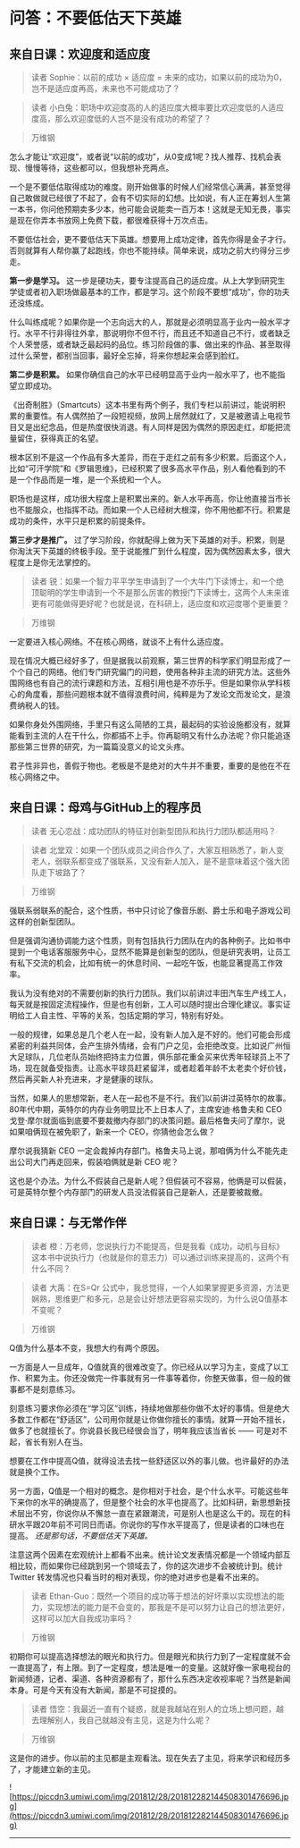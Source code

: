 # 问答：不要低估天下英雄

## 来自日课：欢迎度和适应度

> 读者 Sophie：以前的成功 × 适应度 = 未来的成功，如果以前的成功为0，岂不是适应度再高，未来也不可能成功了？

> 读者 小白兔：职场中欢迎度高的人的适应度大概率要比欢迎度低的人适应度高，那么欢迎度低的人岂不是没有成功的希望了？

> 万维钢

怎么才能让“欢迎度”，或者说“以前的成功”，从0变成1呢？找人推荐、找机会表现、慢慢等待，这些都可以，但我想补充两点。

一个是不要低估取得成功的难度。刚开始做事的时候人们经常信心满满，甚至觉得自己敢做就已经很了不起了，会有不切实际的幻想。比如说，有人正在筹划人生第一本书，你问他预期卖多少本，他可能会说能卖一百万本！这就是无知无畏，事实是现在你弄本书放网上免费下载，都很难获得十万次点击。

不要低估社会，更不要低估天下英雄。想要用上成功定律，首先你得是金子才行。否则就算有人帮你赢了起跑线，你也不能持续。简单来说，成功之前大约得分三步走。

 **第一步是学习。** 这一步是硬功夫，要专注提高自己的适应度。从上大学到研究生学徒或者初入职场做最基本的工作，都是学习。这个阶段不要想“成功”，你的功夫还没练成。

什么叫练成呢？如果你是一个志向远大的人，那就是必须明显高于业内一般水平才行。水平不行非得往外拿，那说明你不但不行，而且还不知道自己不行，或者缺乏个人荣誉感，或者缺乏最起码的品位。练习阶段做的事、做出来的作品、甚至取得过什么荣誉，都别当回事，最好全忘掉，将来你想起来会感到脸红。

 **第二步是积累。** 如果你确信自己的水平已经明显高于业内一般水平了，也不能指望立即成功。

《出奇制胜》（Smartcuts）这本书里有两个例子，我们专栏以前讲过，能说明积累的重要性。有人偶然拍了一段短视频，放网上居然就红了，又是被邀请上电视节目又是出纪念品，但是热度很快消退。有人同样是因为偶然的原因走红，却能把流量留住，获得真正的名望。

根本区别不是这一个作品有多大差异，而在于走红之前有多少积累。后面这个人，比如“可汗学院”和《罗辑思维》，已经积累了很多高水平作品，别人看他看到的不是一个作品而是一堆，是一个系统和一个人。

职场也是这样，成功很大程度上是积累出来的。新人水平再高，你让他直接当市长也不能服众，也指挥不动。而如果一个人已经树大根深，你不用他都不行。积累是成功的条件，水平只是积累的前提条件。

 **第三步才是推广。** 过了学习阶段，你就配得上做为天下英雄的对手。积累，则是你淘汰天下英雄的终极手段。至于说能推广到什么程度，因为偶然因素太多，很大程度上是你无法掌控的。

> 读者 锐：如果一个智力平平学生申请到了一个大牛门下读博士，和一个绝顶聪明的学生申请到一个不是那么厉害的教授门下读博士，这两个人未来谁更有可能做得更好呢？也就是说，在科研上，适应度和欢迎度哪个更重要？

> 万维钢

一定要进入核心网络。不在核心网络，就谈不上有什么适应度。

现在情况大概已经好多了，但是据我以前观察，第三世界的科学家们明显形成了一个个自己的网络。他们专门研究偏门的问题，使用各种非主流的研究方法。这些外围网络也有自己的流行课题和方法，互相引用也是不亦乐乎。但是如果你从学科核心的角度看，那些问题根本就不值得浪费时间，纯粹是为了发论文而发论文，是浪费纳税人的钱。

如果你身处外围网络，手里只有这么简陋的工具，最起码的实验设施都没有，就算能看到主流的人在干什么，你都插不上手。你再聪明又有什么办法呢？你只能追逐那些第三世界的研究，为一篇篇没意义的论文头疼。

君子性非异也，善假于物也。老板是不是绝对的大牛并不重要，重要的是他在不在核心网络之中。

## 来自日课：母鸡与GitHub上的程序员

> 读者 无心恋战：成功团队的特征对创新型团队和执行力团队都适用吗？

> 读者 北堂双：如果一个团队成员之间合作久了，大家互相熟悉了，新人变老人，弱联系都变成了强联系，又没有新人加入，是不是意味着这个强大团队走下坡路了？

> 万维钢

强联系弱联系的配合，这个性质，书中只讨论了像音乐剧、爵士乐和电子游戏公司这样的创新型团队。

但是强调沟通协调能力这个性质，则有包括执行力团队在内的各种例子。比如书中提到一个电话客服服务中心，显然不能算是创新型的团队，但是研究表明，让员工有私下交流的机会，比如有统一的休息时间、一起吃午饭，也能显著提高工作效率。

我认为没有绝对的不需要创新的执行力团队。我们以前讲过丰田汽车生产线工人，每天就是按固定流程操作，但是也有创新，工人可以随时提出合理化建议。事实证明给工人自主性、平等的关系，包括定期的学习，特别有好处。

一般的规律，如果总是几个老人在一起，没有新人加入是不好的。他们可能会形成紧密的利益共同体，会产生排外情绪，会有门户之见，会拒绝改变。比如说广州恒大足球队，几位老队员始终把持主力位置，俱乐部花重金买来优秀年轻球员上不了场，现在就备受指责。让高水平球员赶紧留洋，或者趁着年龄不太老卖个好价钱，然后再买新人补充进来，才是健康的球队。

当然，如果人的思想常新，老人在一起也不是不行。我们以前讲过英特尔的故事。80年代中期，英特尔的内存业务明显比不上日本人了，主席安迪·格鲁夫和 CEO 戈登·摩尔就面临到底要不要裁撤内存部门的决策问题。最后格鲁夫问了摩尔，说如果咱俩现在被免职了，新来一个 CEO，你猜他会怎么做？

摩尔说我猜新 CEO 一定会裁掉内存部门。格鲁夫马上说，那咱俩为什么不能先走出公司大门再走回来，假装咱俩就是新 CEO 呢？

这也是个办法。为什么不假装自己是新人呢？但假装可不容易，他俩是可以假装，可是英特尔整个内存部门的研发人员没法假装自己是新人，还是要被裁撤。

## 来自日课：与无常作伴

> 读者 橙：万老师，您说执行力不能提高，但是我看《成功，动机与目标》这本书中说执行力（也就是你的意志力）可以通过训练来提高的，这两个有什么不同？

> 读者 大禹：在S=Qr 公式中，我总觉得，一个人如果掌握更多资源，方法更娴熟，思维更广和多元，总是会让好想法更容易实现的，为什么说Q值基本不变呢？

> 万维钢

Q值为什么基本不变，我想大约有两个原因。

一方面是人一旦成年，Q值就真的很难改变了。你已经从以学习为主，变成了以工作、积累为主。你还没做完一件事就有另一件事等着你，你整天做事，但一般的做事都不是刻意练习。

刻意练习要求你必须在“学习区”训练，持续地做那些你做不太好的事情。但是绝大多数工作都在“舒适区”，公司用你就是让你做你擅长的事情。就算一开始不擅长，做多了也就擅长了。你说县长我已经很会当了，明年我应该当省长 —— 可是对不起，省长有别人在当。

想要在工作中提高Q值，就得设法去找一些舒适区以外的事儿做。也许最好的办法就是换个工作。

另一方面，Q值是一个相对的概念。是你相对于社会，是个什么水平。可能这些年下来你的水平的确提高了，但是整个社会的水平也提高了。比如科研，新思想新技术层出不穷，你说你从不懈怠一直在紧跟潮流，可是别人也是这么干的。现在的科研水平跟20年前不可同日而语。你说你的写作水平提高了，但是读者的口味也在提高。 *还是那句话，不要低估天下英雄。*

注意这两个因素在宏观统计上都看不出来。统计论文发表情况都是一个领域内部互相比较，而如果你已经跳到另一个领域去了，你的这次进步不会被统计到。统计 Twitter 转发情况也只看当时的相对表现，你的绝对进步也是看不出来的。

> 读者 Ethan-Guo：既然一个项目的成功等于想法的好坏乘以实现想法的能力，实现想法的能力是不会变的，那我是不是可以努力让自己的想法更好，这样可以加大自我成功率吗？

> 万维钢

初期你可以提高选择想法的眼光和执行力。但是眼光和执行力到了一定程度就不会一直提高了，有上限。到了一定程度，想法是唯一的变量。这就好像一家电视台的新闻频道，记者、渠道、各种资源都有了，那什么东西决定收视率呢？当然是新闻本身。可是今天有没有大新闻，那是不可捉摸的。

> 读者 悟空：我最近一直有个疑惑，就是我越站在别人的立场上想问题，越去理解别人，我自己就越没有主见，这是为什么呢？

> 万维钢

这是你的进步。你以前的主见都是主观看法。现在失去了主见，将来学识和经历多了，才能建立新的主见。

![https://piccdn3.umiwi.com/img/201812/28/201812282144508301476696.jpg](https://piccdn3.umiwi.com/img/201812/28/201812282144508301476696.jpg)

---
